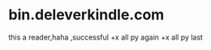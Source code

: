 bin.deleverkindle.com
=====================

this a reader,haha ,successful  +x all py  again +x all py  last
